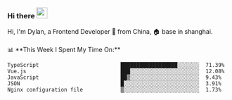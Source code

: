 ### Hi there <img src="https://media.giphy.com/media/hvRJCLFzcasrR4ia7z/giphy.gif" width="25px">

<!-- ![visitors](https://visitor-badge.glitch.me/badge?page_id=dislfyer.dislfyer) --!>

Hi, I'm Dylan, a Frontend Developer 🚀 from China, 🏠 base in shanghai.
<br/>
<br/>

📊 **This Week I Spent My Time On:**


<!--START_SECTION:waka-->

```text
TypeScript                          ██████████████████░░░░░░░  71.39%
Vue.js                              ███░░░░░░░░░░░░░░░░░░░░░░  12.08%
JavaScript                          ██▒░░░░░░░░░░░░░░░░░░░░░░  9.43%
JSON                                █░░░░░░░░░░░░░░░░░░░░░░░░  3.91%
Nginx configuration file            ▒░░░░░░░░░░░░░░░░░░░░░░░░  1.73%
```

<!--END_SECTION:waka-->

<!--
**About Me:**
 -->
